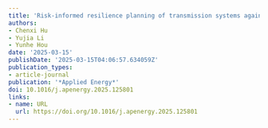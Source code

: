 ```yaml
---
title: 'Risk-informed resilience planning of transmission systems against ice storms'
authors: 
- Chenxi Hu
- Yujia Li
- Yunhe Hou
date: '2025-03-15'
publishDate: '2025-03-15T04:06:57.634059Z'
publication_types:
- article-journal
publication: '*Applied Energy*'
doi: 10.1016/j.apenergy.2025.125801
links:
- name: URL
  url: https://doi.org/10.1016/j.apenergy.2025.125801
---
```

